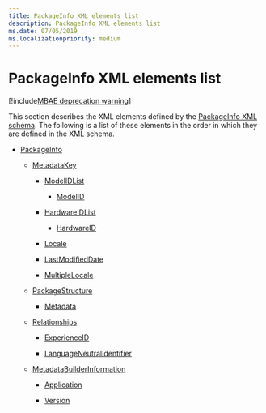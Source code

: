 ```yaml
---
title: PackageInfo XML elements list
description: PackageInfo XML elements list
ms.date: 07/05/2019
ms.localizationpriority: medium
---
```


# PackageInfo XML elements list

[!include[MBAE deprecation warning](../includes/mbae-deprecation-warning.md)]

This section describes the XML elements defined by the [PackageInfo XML schema](packageinfo-xml-schema.md). The following is a list of these elements in the order in which they are defined in the XML schema.

-   [PackageInfo](packageinfo.md)

    -   [MetadataKey](metadatakey.md)

        -   [ModelIDList](modelidlist.md)

            -   [ModelID](modelid.md)

        -   [HardwareIDList](hardwareidlist.md)

            -   [HardwareID](hardwareid.md)

        -   [Locale](locale.md)

        -   [LastModifiedDate](lastmodifieddate.md)

        -   [MultipleLocale](multiplelocale.md)

    -   [PackageStructure](packagestructure.md)

        -   [Metadata](metadata-service-schema.md)

    -   [Relationships](relationships.md)

        -   [ExperienceID](experienceid.md)

        -   [LanguageNeutralIdentifier](languageneutralidentifier.md)

    -   [MetadataBuilderInformation](metadatabuilderinformation.md)

        -   [Application](application-service-schema.md)

        -   [Version](version.md)

 

 





